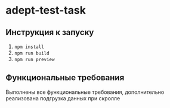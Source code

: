 # adept-test-task

## Инструкция к запуску

1. `npm install`
2. `npm run build`
3. `npm run preview`

## Функциональные требования
Выполнены все функциональные требования, дополнительно реализована подгрузка данных при скролле